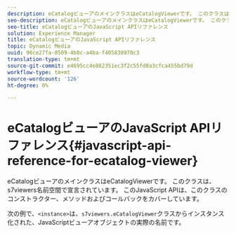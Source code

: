 ```yaml
---
description: eCatalogビューアのメインクラスはeCatalogViewerです。 このクラスは、s7viewers名前空間で宣言されています。 このJavaScript APIは、このクラスのコンストラクター、メソッドおよびコールバックをカバーしています。
seo-description: eCatalogビューアのメインクラスはeCatalogViewerです。 このクラスは、s7viewers名前空間で宣言されています。 このJavaScript APIは、このクラスのコンストラクター、メソッドおよびコールバックをカバーしています。
seo-title: eCatalogビューアのJavaScript APIリファレンス
solution: Experience Manager
title: eCatalogビューアのJavaScript APIリファレンス
topic: Dynamic Media
uuid: 96ce27fa-0509-4b8c-a4ba-f405830970c3
translation-type: tm+mt
source-git-commit: e4695cc4e882351ec3f2c55fd8a3cfca455bd79d
workflow-type: tm+mt
source-wordcount: '126'
ht-degree: 0%

---
```



# eCatalogビューアのJavaScript APIリファレンス{#javascript-api-reference-for-ecatalog-viewer}

eCatalogビューアのメインクラスはeCatalogViewerです。 このクラスは、s7viewers名前空間で宣言されています。 このJavaScript APIは、このクラスのコンストラクター、メソッドおよびコールバックをカバーしています。

次の例で、`<instance>`は、`s7viewers.eCatalogViewer`クラスからインスタンス化された、JavaScriptビューアオブジェクトの実際の名前です。
